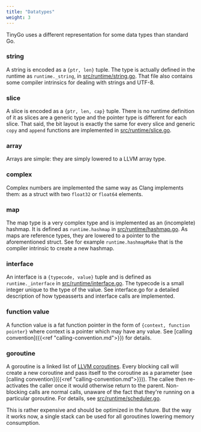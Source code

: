 ```yaml
---
title: "Datatypes"
weight: 3
---
```


TinyGo uses a different representation for some data types than standard Go.

### string
A string is encoded as a `{ptr, len}` tuple. The type is actually defined in the runtime as `runtime._string`, in [src/runtime/string.go](https://github.com/tinygo-org/tinygo/blob/master/src/runtime/string.go). That file also contains some compiler intrinsics for dealing with strings and UTF-8.

### slice
A slice is encoded as a `{ptr, len, cap}` tuple. There is no runtime definition of it as slices are a generic type and the pointer type is different for each slice. That said, the bit layout is exactly the same for every slice and generic `copy` and `append` functions are implemented in [src/runtime/slice.go](https://github.com/tinygo-org/tinygo/blob/master/src/runtime/slice.go).

### array
Arrays are simple: they are simply lowered to a LLVM array type.

### complex
Complex numbers are implemented the same way as Clang implements them: as a struct with two `float32` or `float64` elements.

### map
The map type is a very complex type and is implemented as an (incomplete) hashmap. It is defined as `runtime.hashmap` in [src/runtime/hashmap.go](https://github.com/tinygo-org/tinygo/blob/master/src/runtime/hashmap.go). As maps are reference types, they are lowered to a pointer to the aforementioned struct. See for example `runtime.hashmapMake` that is the compiler intrinsic to create a new hashmap.

### interface
An interface is a `{typecode, value}` tuple and is defined as `runtime._interface` in [src/runtime/interface.go](https://github.com/tinygo-org/tinygo/blob/master/src/runtime/interface.go). The typecode is a small integer unique to the type of the value. See interface.go for a detailed description of how typeasserts and interface calls are implemented.

### function value
A function value is a fat function pointer in the form of `{context, function
pointer}` where context is a pointer which may have any value. See [calling
convention]({{<ref "calling-convention.md">}}) for details.

### goroutine
A goroutine is a linked list of [LLVM
coroutines](https://llvm.org/docs/Coroutines.html). Every blocking call will
create a new coroutine and pass itself to the coroutine as a parameter (see
[calling convention]({{<ref "calling-convention.md">}})). The callee then
re-activates the caller once it would otherwise return to the parent.
Non-blocking calls are normal calls, unaware of the fact that they're running on
a particular goroutine. For details, see
[src/runtime/scheduler.go](https://github.com/tinygo-org/tinygo/blob/master/src/runtime/scheduler.go).

This is rather expensive and should be optimized in the future. But the way it works now, a single stack can be used for all goroutines lowering memory consumption.
